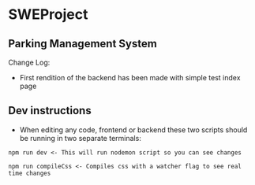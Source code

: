 # SWEProject


## Parking Management System
  Change Log:
  * First rendition of the backend has been made with simple test index page

## Dev instructions
* When editing any code, frontend or backend these two scripts should be running in two separate terminals:

```shell
npm run dev <- This will run nodemon script so you can see changes

npm run compileCss <- Compiles css with a watcher flag to see real time changes
```
